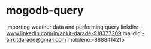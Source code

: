 # mogodb-query
importing weather data and performing query
linkdin:-www.linkedin.com/in/ankit-darade-918377209
maildid:-ankitdarade@gmail.com
mobileno:-8888414215
